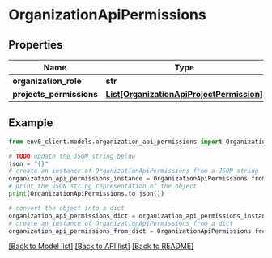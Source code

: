 # OrganizationApiPermissions


## Properties

Name | Type | Description | Notes
------------ | ------------- | ------------- | -------------
**organization_role** | **str** |  | 
**projects_permissions** | [**List[OrganizationApiProjectPermission]**](OrganizationApiProjectPermission.md) |  | [optional] 

## Example

```python
from env0_client.models.organization_api_permissions import OrganizationApiPermissions

# TODO update the JSON string below
json = "{}"
# create an instance of OrganizationApiPermissions from a JSON string
organization_api_permissions_instance = OrganizationApiPermissions.from_json(json)
# print the JSON string representation of the object
print(OrganizationApiPermissions.to_json())

# convert the object into a dict
organization_api_permissions_dict = organization_api_permissions_instance.to_dict()
# create an instance of OrganizationApiPermissions from a dict
organization_api_permissions_from_dict = OrganizationApiPermissions.from_dict(organization_api_permissions_dict)
```
[[Back to Model list]](../README.md#documentation-for-models) [[Back to API list]](../README.md#documentation-for-api-endpoints) [[Back to README]](../README.md)



